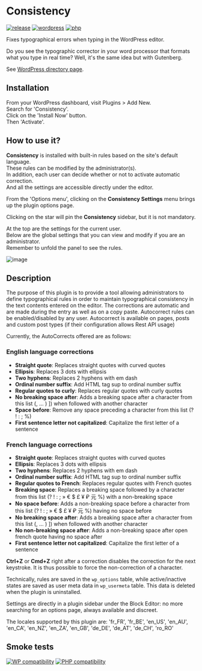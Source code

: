 # Consistency

[![release](https://badgen.net/github/tag/webaxones/consistency)](https://wordpress.org/plugins/consistency/) [![wordpress](https://badgen.net/badge/wordpress/6.1+/green)](https://wordpress.org/plugins/consistency/) [![php](https://badgen.net/badge/php/7.4+/green)](https://wordpress.org/plugins/consistency/)

Fixes typographical errors when typing in the WordPress editor.  

Do you see the typographic corrector in your word processor that formats what you type in real time? Well, it's the same idea but with Gutenberg.
  
See [WordPress directory page](https://wordpress.org/plugins/consistency/).

## Installation

From your WordPress dashboard, visit Plugins > Add New.  
Search for 'Consistency'.  
Click on the 'Install Now' button.  
Then 'Activate'.

## How to use it?  

**Consistency** is installed with built-in rules based on the site's default language.  
These rules can be modified by the administrator(s).  
In addition, each user can decide whether or not to activate automatic correction.  
And all the settings are accessible directly under the editor.  

From the 'Options menu', clicking on the **Consistency Settings** menu brings up the plugin options page.  

Clicking on the star will pin the **Consistency** sidebar, but it is not mandatory.  

At the top are the settings for the current user.  
Below are the global settings that you can view and modify if you are an administrator.  
Remember to unfold the panel to see the rules.  

![image](https://user-images.githubusercontent.com/17084006/216155475-0a85f34d-89dc-4365-9aed-23ca401dde14.png)



## Description

The purpose of this plugin is to provide a tool allowing administrators to define typographical rules in order to maintain typographical consistency in the text contents entered on the editor.
The corrections are automatic and are made during the entry as well as on a copy paste.
Autocorrect rules can be enabled/disabled by any user.
Autocorrect is available on pages, posts and custom post types (if their configuration allows Rest API usage)

Currently, the AutoCorrects offered are as follows:

### English language corrections

- **Straight quote**: Replaces straight quotes with curved quotes
- **Ellipsis**: Replaces 3 dots with ellipsis
- **Two hyphens**: Replaces 2 hyphens with em dash
- **Ordinal number suffix**: Add HTML tag sup to ordinal number suffix
- **Regular quotes to curly**: Replaces regular quotes with curly quotes
- **No breaking space after**: Adds a breaking space after a character from this list (, … ) ]) when followed with another character
- **Space before**: Remove any space preceding a character from this list (? ! : ; %)
- **First sentence letter not capitalized**: Capitalize the first letter of a sentence

### French language corrections

- **Straight quote**: Replaces straight quotes with curved quotes
- **Ellipsis**: Replaces 3 dots with ellipsis
- **Two hyphens**: Replaces 2 hyphens with em dash
- **Ordinal number suffix**: Add HTML tag sup to ordinal number suffix
- **Regular quotes to French**: Replaces regular quotes with French quotes
- **Breaking space**: Replaces a breaking space followed by a character from this list (? ! : ; » € $ £ ¥ ₽ 元 %) with a non-breaking space
- **No space before**: Adds a non-breaking space before a character from this list (? ! : ; » € $ £ ¥ ₽ 元 %) having no space before
- **No breaking space after**: Adds a breaking space after a character from this list (, … ) ]) when followed with another character
- **No non-breaking space after**: Adds a non-breaking space after open french quote having no space after
- **First sentence letter not capitalized**: Capitalize the first letter of a sentence

**Ctrl+Z** or **Cmd+Z** right after a correction disables the correction for the next keystroke. It is thus possible to force the non-correction of a character.

Technically, rules are saved in the `wp_options` table, while active/inactive states are saved as user meta data in `wp_usermeta` table.
This data is deleted when the plugin is uninstalled.

Settings are directly in a plugin sidebar under the Block Editor: no more searching for an options page, always available and discreet.

The locales supported by this plugin are:
'fr_FR', 'fr_BE', 'en_US', 'en_AU', 'en_CA', 'en_NZ', 'en_ZA', 'en_GB', 'de_DE', 'de_AT', 'de_CH', 'ro_RO'

## Smoke tests

[![WP compatibility](https://plugintests.com/plugins/wporg/consistency/wp-badge.svg)](https://plugintests.com/plugins/wporg/consistency/latest) [![PHP compatibility](https://plugintests.com/plugins/wporg/consistency/php-badge.svg)](https://plugintests.com/plugins/wporg/consistency/latest)


